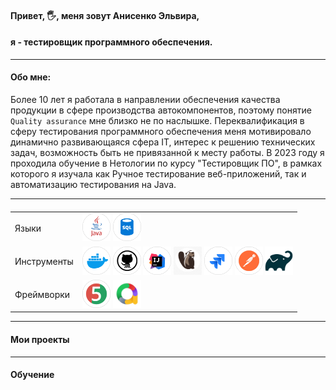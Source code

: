#### Привет, 🖐, меня зовут Анисенко Эльвира, 
#### я - тестировщик программного обеспечения.
***
#### Обо мне: 
Более 10 лет я работала  в направлении обеспечения качества продукции в сфере производства автокомпонентов, поэтому понятие `Quality assurance` мне близко не по наслышке. 
Переквалификация в сферу тестирования программного обеспечения меня мотивировало динамично развивающаяся сфера IT, интерес к решению технических задач, возможность быть не привязанной к месту работы. 
В 2023 году я проходила обучение в Нетологии по курсу "Тестировщик ПО", в рамках которого  я изучала как Ручное тестирование веб-приложений, так и автоматизацию тестирования на Java.
***
####
<table>
 <tr> <td> Языки </td>  <td> <div>   <img src="https://github.com/ElviraAnisenko/ElviraAnisenko/blob/main/icons/tools_Java_color.png" title="java" alt="java" width="45" height="45"/> 
 <img src="https://github.com/ElviraAnisenko/ElviraAnisenko/blob/main/icons/tools_SQL_color.png" title="sql" alt="sql" width="45" height="45"/>
</div>  </td>  </tr>
 <tr> <td>  Инструменты </td>  <td> <div> <img src="https://github.com/ElviraAnisenko/ElviraAnisenko/blob/main/icons/tools_Docker_color.png" title="Docker" alt="Docker" width="45" height="45"/> 
 <img src="https://github.com/ElviraAnisenko/ElviraAnisenko/blob/main/icons/tools_GitHub_color.png" title="GitHub" alt="GitHub" width="45" height="45"/> 
<img src="https://github.com/ElviraAnisenko/ElviraAnisenko/blob/main/icons/tools_IntelliJ_IDEA_color.png" title="IDEA" alt="IDEA" width="45" height="45"/> 
<img src="https://github.com/ElviraAnisenko/ElviraAnisenko/blob/main/icons/1830380-middle.png" title="DBeaver" alt="DBeaver" width="45" height="45"/> 
<img src="https://github.com/ElviraAnisenko/ElviraAnisenko/blob/main/icons/tools_JIRA_color.png" title="JIRA" alt="JIRA" width="45" height="45"/> 
 <img src="https://github.com/ElviraAnisenko/ElviraAnisenko/blob/main/icons/tools_Postman_color.png" title="Postman" alt="Postman" width="45" height="45"/> 
 <img src="https://github.com/ElviraAnisenko/ElviraAnisenko/blob/main/icons/gradle-knowledge-graph-logo.png" title="java" alt="qradle" width="45" height="45"/></div>  </td>  </tr>
 <tr> <td>  Фреймворки </td>  <td> <div> <img src="https://github.com/ElviraAnisenko/ElviraAnisenko/blob/main/icons/tools_JUnit_color.png" title="junit" alt="junit" width="45" height="45"/>
<img src="https://github.com/ElviraAnisenko/ElviraAnisenko/blob/main/icons/allure%20report.png" title="allure" alt="allure" width="45" height="45"/> 
</div>  </td>  </tr>
</table>



***
#### Мои проекты

***
#### Обучение



 
